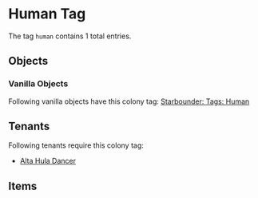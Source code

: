 # Human Tag

The tag `human` contains 1 total entries.

## Objects

### Vanilla Objects

Following vanilla objects have this colony tag: [Starbounder: Tags: Human](https://starbounder.org/Tag:Human)

## Tenants

Following tenants require this colony tag:

- [Alta Hula Dancer](https://ceterai.github.io/MyEnternia/Wiki/AltaHulaDancer)

## Items
